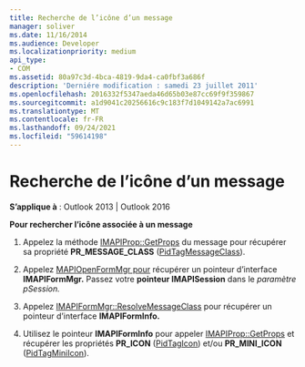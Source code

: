 ```yaml
---
title: Recherche de l’icône d’un message
manager: soliver
ms.date: 11/16/2014
ms.audience: Developer
ms.localizationpriority: medium
api_type:
- COM
ms.assetid: 80a97c3d-4bca-4819-9da4-ca0fbf3a686f
description: 'Derniére modification : samedi 23 juillet 2011'
ms.openlocfilehash: 2016332f5347aeda46d65b03e87cc69f9f359867
ms.sourcegitcommit: a1d9041c20256616c9c183f7d1049142a7ac6991
ms.translationtype: MT
ms.contentlocale: fr-FR
ms.lasthandoff: 09/24/2021
ms.locfileid: "59614198"
---
```

# <a name="finding-the-icon-for-a-message"></a>Recherche de l’icône d’un message

  
  
**S’applique à** : Outlook 2013 | Outlook 2016 
  
 **Pour rechercher l’icône associée à un message**
  
1. Appelez la méthode [IMAPIProp::GetProps](imapiprop-getprops.md) du message pour récupérer sa propriété **PR_MESSAGE_CLASS** ([PidTagMessageClass](pidtagmessageclass-canonical-property.md)).
    
2. Appelez [MAPIOpenFormMgr pour](mapiopenformmgr.md) récupérer un pointeur d’interface **IMAPIFormMgr.** Passez votre **pointeur IMAPISession** dans le _paramètre pSession._ 
    
3. Appelez [IMAPIFormMgr::ResolveMessageClass](imapiformmgr-resolvemessageclass.md) pour récupérer un pointeur d’interface **IMAPIFormInfo.** 
    
4. Utilisez le pointeur **IMAPIFormInfo** pour appeler [IMAPIProp::GetProps](imapiprop-getprops.md) et récupérer les propriétés **PR_ICON** ([PidTagIcon](pidtagicon-canonical-property.md)) et/ou **PR_MINI_ICON** ([PidTagMiniIcon](pidtagminiicon-canonical-property.md)). 
    

